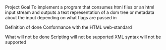 Project Goal
    To implement a program that consumes html files or an html input stream and 
    outputs a text representation of a dom tree or metadata about the input 
    depending on what flags are passed in

Definition of done
    Conformance with the HTML web-standard
    
What will not be done
    Scripting will not be supported
    XML syntax will not be supported
